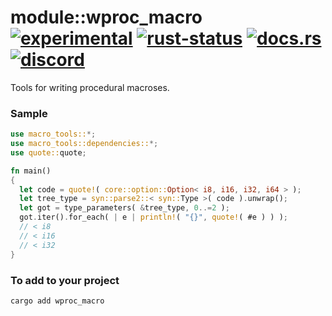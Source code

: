 # module::wproc_macro [![experimental](https://img.shields.io/badge/stability-experimental-orange.svg)](https://github.com/emersion/stability-badges#experimental) [![rust-status](https://github.com/Wandalen/wTools/actions/workflows/wProcMacroPush.yml/badge.svg)](https://github.com/Wandalen/wTools/actions/workflows/wProcMacroPush.yml) [![docs.rs](https://img.shields.io/docsrs/wproc_macro?color=e3e8f0&logo=docs.rs)](https://docs.rs/wproc_macro) [![discord](https://img.shields.io/discord/872391416519737405?color=e3e8f0&logo=discord&logoColor=e3e8f0)](https://discord.gg/JwTG6d2b)

Tools for writing procedural macroses.

### Sample

```rust
use macro_tools::*;
use macro_tools::dependencies::*;
use quote::quote;

fn main()
{
  let code = quote!( core::option::Option< i8, i16, i32, i64 > );
  let tree_type = syn::parse2::< syn::Type >( code ).unwrap();
  let got = type_parameters( &tree_type, 0..=2 );
  got.iter().for_each( | e | println!( "{}", quote!( #e ) ) );
  // < i8
  // < i16
  // < i32
}
```

### To add to your project

```sh
cargo add wproc_macro
```
